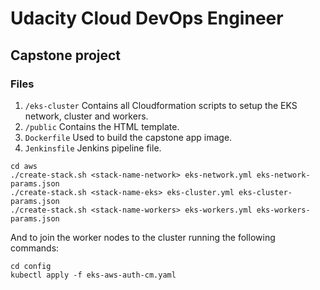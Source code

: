 # Udacity Cloud DevOps Engineer
## Capstone project

### Files
1. `/eks-cluster` Contains all Cloudformation scripts to setup the EKS network, cluster and workers.
2. `/public` Contains the HTML template.
3. `Dockerfile` Used to build the capstone app image.
4. `Jenkinsfile` Jenkins pipeline file.

```
cd aws
./create-stack.sh <stack-name-network> eks-network.yml eks-network-params.json
./create-stack.sh <stack-name-eks> eks-cluster.yml eks-cluster-params.json
./create-stack.sh <stack-name-workers> eks-workers.yml eks-workers-params.json
```

And  to join the worker nodes to the cluster running the following commands:

```
cd config
kubectl apply -f eks-aws-auth-cm.yaml
```

